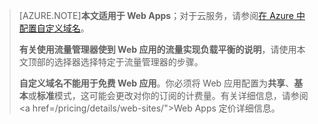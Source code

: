 > [AZURE.NOTE]**本文适用于 Web Apps**；对于云服务，请参阅<a href="/develop/net/common-tasks/custom-dns/">在 Azure 中配置自定义域名</a>。
>
> **有关使用流量管理器使到 Web 应用的流量实现负载平衡的说明**，请使用本文顶部的选择器选择特定于流量管理器的步骤。
>
> **自定义域名不能用于免费 Web 应用**。你必须将 Web 应用配置为**共享**、**基本**或**标准**模式，这可能会更改对你的订阅的计费量。有关详细信息，请参阅 <a href=/pricing/details/web-sites/">Web Apps 定价详细信息</a>。

<!---HONumber=71-->